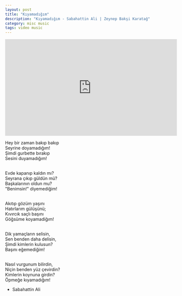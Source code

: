 ```yaml
---
layout: post
title: "Kıyamadığım"
description: "Kıyamadığım - Sabahattin Ali | Zeynep Bakşi Karatağ"
category: misc music
tags: video music
---
```


<center><iframe width="560" height="315" src="https://youtu.be/IOd4Bhd-bWA" frameborder="0" allowfullscreen></iframe></center>

Hey bir zaman bakıp bakıp <br/>
Seyrine doyamadığım! <br/>
Şimdi gurbette bırakıp <br/>
Sesini duyamadığım! <br/> <br/>

Evde kapanıp kaldın mı? <br/>
Seyrana çıkıp güldün mü? <br/>
Başkalarının oldun mu? <br/>
"Benimsin!" diyemediğim! <br/> <br/>

Akıtıp gözüm yaşını <br/>
Hatırlarım gülüşünü; <br/>
Kıvırcık saçlı başını <br/>
Göğsüme koyamadiğım! <br/> <br/>

Dik yamaçların selisin, <br/>
Sen benden daha delisin, <br/>
Şimdi kimlerin kulusun? <br/>
Başını eğemediğim! <br/> <br/>

Nasıl vurgunum bilirdin, <br/>
Niçin benden yüz çevirdin? <br/>
Kimlerin koynuna girdin? <br/>
Öpmeğe kıyamadığım! <br/>

- Sabahattin Ali